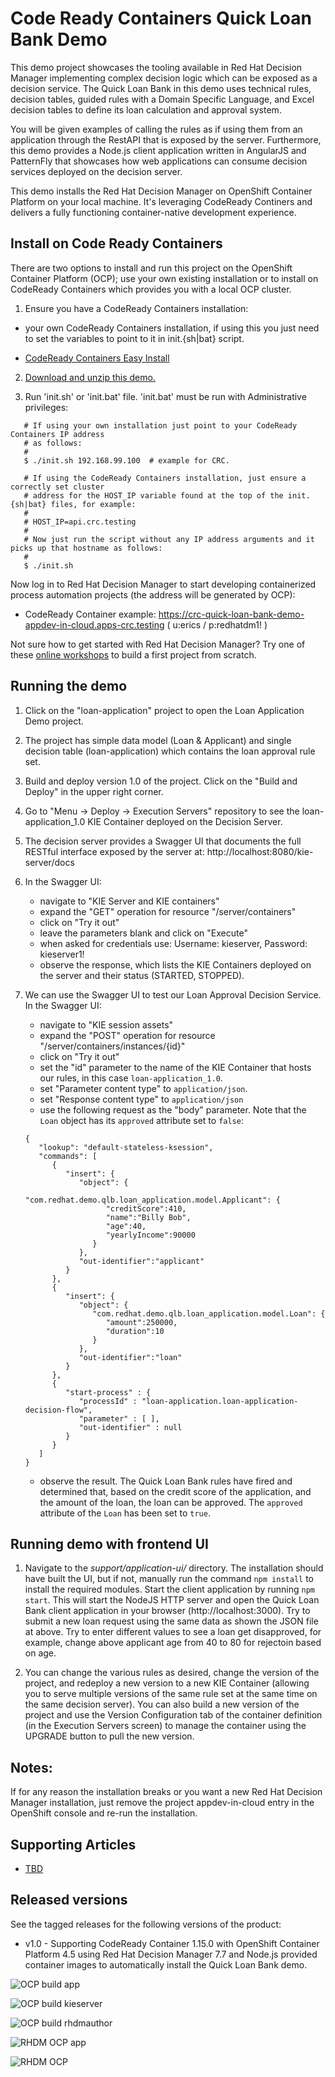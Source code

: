 Code Ready Containers Quick Loan Bank Demo
==========================================
This demo project showcases the tooling available in Red Hat Decision Manager implementing 
complex decision logic which can be exposed as a decision service. The Quick Loan Bank in this 
demo uses technical rules, decision tables, guided rules with a Domain Specific Language, and 
Excel decision tables to define its loan calculation and approval system.

You will be given examples of calling the rules as if using them from an application through 
the RestAPI that is exposed by the server. Furthermore, this demo provides a Node.js client 
application written in AngularJS and PatternFly that showcases how web applications can 
consume decision services deployed on the decision server.

This demo installs the Red Hat Decision Manager on OpenShift Container Platform on your local
machine. It's leveraging CodeReady Continers and delivers a fully functioning container-native 
development experience.


Install on Code Ready Containers 
--------------------------------
There are two options to install and run this project on the OpenShift Container Platform (OCP); use your own existing installation
or to install on CodeReady Containers which provides you with a local OCP cluster.

1. Ensure you have a CodeReady Containers installation:

  - your own CodeReady Containers installation, if using this you just need to set the variables to point to it in init.{sh|bat} script.

  - [CodeReady Containers Easy Install](https://gitlab.com/redhatdemocentral/ocp-install-demo)

2. [Download and unzip this demo.](https://gitlab.com/redhatdemocentral/crc-quick-loan-bank-demo/-/archive/master/crc-quick-loan-bank-demo-master.zip)

3. Run 'init.sh' or 'init.bat' file. 'init.bat' must be run with Administrative privileges:

```
   # If using your own installation just point to your CodeReady Containers IP address
   # as follows:
   #
   $ ./init.sh 192.168.99.100  # example for CRC.
```

```
   # If using the CodeReady Containers installation, just ensure a correctly set cluster 
   # address for the HOST_IP variable found at the top of the init.{sh|bat} files, for example:
   #
   # HOST_IP=api.crc.testing  
   # 
   # Now just run the script without any IP address arguments and it picks up that hostname as follows:
   #
   $ ./init.sh
```

Now log in to Red Hat Decision Manager to start developing containerized process automation projects (the address will be generated by OCP):

  - CodeReady Container example: https://crc-quick-loan-bank-demo-appdev-in-cloud.apps-crc.testing ( u:erics / p:redhatdm1! )

Not sure how to get started with Red Hat Decision Manager? Try one of these <a href="https://bpmworkshop.gitlab.io/#/4" target="_blank">online workshops</a> to build a first project from scratch.

Running the demo
----------------
1. Click on the "loan-application" project to open the Loan Application Demo project.

2. The project has simple data model (Loan & Applicant) and single decision table (loan-application) which contains the 
   loan approval rule set.

3. Build and deploy version 1.0 of the project. Click on the "Build and Deploy" in the upper right corner.

4. Go to "Menu -> Deploy -> Execution Servers" repository to see the loan-application_1.0 KIE Container deployed on the 
   Decision Server.

5. The decision server provides a Swagger UI that documents the full RESTful interface exposed by the server 
   at: http://localhost:8080/kie-server/docs

6. In the Swagger UI:
   - navigate to "KIE Server and KIE containers"
   - expand the "GET" operation for resource "/server/containers"
   - click on "Try it out"
   - leave the parameters blank and click on "Execute"
   - when asked for credentials use: Username: kieserver, Password: kieserver1!
   - observe the response, which lists the KIE Containers deployed on the server and their status (STARTED, STOPPED).

7. We can use the Swagger UI to test our Loan Approval Decision Service. In the Swagger UI:
   - navigate to "KIE session assets"
   - expand the "POST" operation for resource "/server/containers/instances/{id}"
   - click on "Try it out"
   - set the "id" parameter to the name of the KIE Container that hosts our rules, in this case `loan-application_1.0`.
   - set "Parameter content type" to `application/json`.
   - set "Response content type" to `application/json`
   - use the following request as the "body" parameter. Note that the `Loan` object has its `approved` attribute set to `false`:
   ```
   {
      "lookup": "default-stateless-ksession",
      "commands": [
         {
            "insert": {
               "object": {
                  "com.redhat.demo.qlb.loan_application.model.Applicant": {
                     "creditScore":410,
                     "name":"Billy Bob",
                     "age":40,
                     "yearlyIncome":90000
                  }
               },
               "out-identifier":"applicant"
            }
         },
         {
            "insert": {
               "object": {
                  "com.redhat.demo.qlb.loan_application.model.Loan": {
                     "amount":250000,
                     "duration":10
                  }
               },
               "out-identifier":"loan"
            }
         },
         {
            "start-process" : {
               "processId" : "loan-application.loan-application-decision-flow",
               "parameter" : [ ],
               "out-identifier" : null
            }
         }
      ]
   }
   ```
   - observe the result. The Quick Loan Bank rules have fired and determined that, based on the credit score of the 
     application, and the amount of the loan, the loan can be approved. The `approved` attribute of the `Loan` has been 
     set to `true`.


Running demo with frontend UI
-----------------------------
1. Navigate to the *support/application-ui/* directory. The installation should have built the UI, but if not, manually 
run the command `npm install` to install the required modules. Start the client application by running `npm start`. This 
will start the NodeJS HTTP server and open the Quick Loan Bank client application in your browser (http://localhost:3000). 
Try to submit a new loan request using the same data as shown the JSON file at above. Try to enter different values to 
see a loan get disapproved, for example, change above applicant age from 40 to 80 for rejectoin based on age.

2. You can change the various rules as desired, change the version of the project, and redeploy a new version to a new 
KIE Container (allowing you to serve multiple versions of the same rule set at the same time on the same decision server). 
You can also build a new version of the project and use the Version Configuration tab of the container definition (in the 
Execution Servers screen) to manage the container using the UPGRADE button to pull the new version.



Notes:
-----
If for any reason the installation breaks or you want a new Red Hat Decision Manager installation, just remove the project appdev-in-cloud entry in the OpenShift console and re-run the installation.


Supporting Articles
-------------------
- [TBD]()



Released versions
-----------------
See the tagged releases for the following versions of the product:

- v1.0 - Supporting CodeReady Container 1.15.0 with OpenShift Container Platform 4.5 using Red Hat Decision Manager 7.7 and Node.js provided container
  images to automatically install the Quick Loan Bank demo.

![OCP build app](https://gitlab.com/redhatdemocentral/crc-quick-loadn-bank-demo/raw/master/docs/demo-images/rhdm-build-app.png)

![OCP build kieserver](https://gitlab.com/redhatdemocentral/crc-quick-loadn-bank-demo/raw/master/docs/demo-images/rhdm-build-kieserver.png)

![OCP build rhdmauthor](https://gitlab.com/redhatdemocentral/crc-quick-loadn-bank-demo/raw/master/docs/demo-images/rhdm-build-rhdmauthor.png)

![RHDM OCP app](https://gitlab.com/redhatdemocentral/crc-quick-loadn-bank-demo/raw/master/docs/demo-images/rhdm-ocp-app.png)

![RHDM OCP](https://gitlab.com/redhatdemocentral/crc-quick-loadn-bank-demo/raw/master/docs/demo-images/rhdm-ocp.png)

